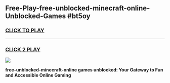 
## Free-Play-free-unblocked-minecraft-online-Unblocked-Games #bt5oy
<h3>
<a href="https://news.freeplayer.one?title=free-unblocked-minecraft-online&ref=8M">CLICK TO PLAY</a></h3>
<hr>

<h3>
<a href="https://news.freeplayer.one?title=free-unblocked-minecraft-online&ref=8M">CLICK 2 PLAY</a>
  
</h3>

<a href="https://news.freeplayer.one?title=free-unblocked-minecraft-online&ref=8M"><img src="https://clearcache.store/games.png"></a>


**free-unblocked-minecraft-online games unblocked: Your Gateway to Fun and Accessible Online Gaming**

